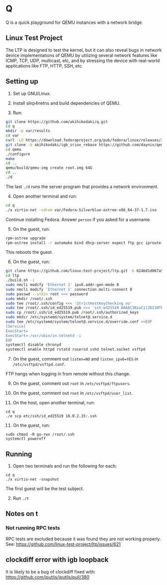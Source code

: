 # Q

Q is a quick playground for QEMU instances with a network bridge.

## Linux Test Project

The LTP is designed to test the kernel, but it can also reveal bugs in network
device implementations of QEMU by utilizing several network features like
ICMP, TCP, UDP, multicast, etc, and by stressing the device with real-world
applications like FTP, HTTP, SSH, etc.

## Setting up

1. Set up GNU/Linux.

2. Install slirp4netns and build dependencies of QEMU.

3. Run:

```sh
git clone https://github.com/akihikodaki/q.git
cd q
mkdir -p var/results
cd var
curl -LO https://download.fedoraproject.org/pub/fedora/linux/releases/37/Silverblue/x86_64/iso/Fedora-Silverblue-ostree-x86_64-37-1.7.iso
git clone -b akihikodaki/igb_sriov_rebase https://github.com/daynix/qemu.git
cd qemu
./configure
make
cd ..
qemu/build/qemu-img create root.img 64G
cd ..
./d
```

The last `./d` runs the server program that provides a network environment.

4. Open another terminal and run:

```sh
cd q
./x virtio-net -cdrom var/Fedora-Silverblue-ostree-x86_64-37-1.7.iso
```

Continue installing Fedora. Answer `person` if you asked for a username.

5. On the guest, run:

```sh
rpm-ostree upgrade
rpm-ostree install -r automake bind dhcp-server expect ftp gcc iproute-tc make net-tools rusers rusers-server tcpdump telnet telnet-server traceroute vsftpd
```

This reboots the guest.

6. On the guest, run:

```sh
git clone https://github.com/linux-test-project/ltp.git -b 6246d1d067a505cf4889449cb83b4732111f8cc1
cd ltp
./build.sh -i
sudo nmcli modify 'Ethernet 1' ipv6.addr-gen-mode 0
sudo nmcli modify 'Ethernet 1' connection.multi-connect 8
sudo passwd --stdin root <<< password
sudo mkdir /root/.ssh
sudo tee /root/.ssh/config <<< 'StrictHostKeyChecking no'
sudo tee /root/.ssh/id_ed25519.pub <<< 'ssh-ed25519 AAAAC3NzaC1lZDI1NTE5AAAAIMXBrKSRDUiHhTAzGdqcWlny2XiPXEXA7U1WxsZWCZiI'
sudo cp /root/.ssh/id_ed25519.pub /root/.ssh/authorized_keys
sudo mkdir /etc/systemd/system/telnet@.service.d
sudo tee /etc/systemd/system/telnet@.service.d/override.conf <<EOF
[Service]
ExecStart=
ExecStart=-/usr/sbin/in.telnetd -i
EOF
systemctl disable chronyd
systemctl enable httpd rstatd rusersd sshd telnet.socket vsftpd
```

7. On the guest, comment out `listen=NO` and `listen_ipv6=YES` in
   `/etc/vsftpd/vsftpd.conf`.

FTP hangs when logging in from remote without this change.

9. On the guest, comment out `root` in `/etc/vsftpd/ftpusers`.

10. On the guest, comment out `root` in `/etc/vsftpd/user_list`.

11. On the host, open another terminal, run:

```
cd q
./e scp etc/ssh/id_ed25519 10.0.2.15:.ssh
```

11. On the guest, run:

```
sudo chmod -R go-rwx /root/.ssh
systemctl poweroff
```

## Running

1. Open two terminals and run the following for each:

```
cd q
./x virtio-net -snapshot
```

The first guest will be the test subject.

2. Run `./t`

## Notes on t

### Not running RPC tests

RPC tests are excluded because it was found they are not working properly. See:
https://github.com/linux-test-project/ltp/issues/621

## clockdiff error with igb loopback

It is likely to be a bug of clockdiff fixed with:
https://github.com/iputils/iputils/pull/380
